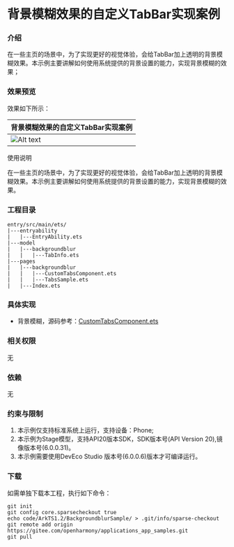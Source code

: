 # 背景模糊效果的自定义TabBar实现案例

### 介绍

在一些主页的场景中，为了实现更好的视觉体验，会给TabBar加上透明的背景模糊效果。本示例主要讲解如何使用系统提供的背景设置的能力，实现背景模糊的效果；

### 效果预览

效果如下所示：

|背景模糊效果的自定义TabBar实现案例|
|--------------------------------|
|![Alt text](entry/src/main/resources/base/media/background_blur.gif)|

使用说明

在一些主页的场景中，为了实现更好的视觉体验，会给TabBar加上透明的背景模糊效果。本示例主要讲解如何使用系统提供的背景设置的能力，实现背景模糊的效果。

### 工程目录

```
entry/src/main/ets/
|---entryability
|   |---EntryAbility.ets
|---model
|   |---backgroundblur
|   |   |---TabInfo.ets
|---pages
|   |---backgroundblur
|   |   |---CustomTabsComponent.ets
|   |   |---TabsSample.ets
|   |---Index.ets
```

### 具体实现

* 背景模糊，源码参考：[CustomTabsComponent.ets](entry/src/main/ets/pages/backgroundblur/CustomTabsComponent.ets)

### 相关权限

无

### 依赖

无

### 约束与限制

1. 本示例仅支持标准系统上运行，支持设备：Phone;
2. 本示例为Stage模型，支持API20版本SDK，SDK版本号(API Version 20),镜像版本号(6.0.0.31)。
3. 本示例需要使用DevEco Studio 版本号(6.0.0.6)版本才可编译运行。

### 下载

如需单独下载本工程，执行如下命令：

```
git init
git config core.sparsecheckout true
echo code/ArkTS1.2/BackgroundblurSample/ > .git/info/sparse-checkout
git remote add origin https://gitee.com/openharmony/applications_app_samples.git
git pull
```